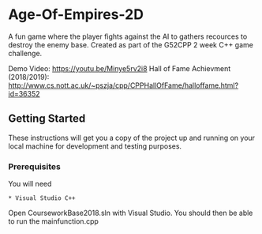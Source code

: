 # Age-Of-Empires-2D
A fun game where the player fights against the AI to gathers recources to destroy the enemy base.
Created as part of the G52CPP 2 week C++ game challenge.

Demo Video: https://youtu.be/Minye5rv2i8
Hall of Fame Achievment (2018/2019): http://www.cs.nott.ac.uk/~pszja/cpp/CPPHallOfFame/halloffame.html?id=36352

## Getting Started

These instructions will get you a copy of the project up and running on your local machine for development and testing purposes.

### Prerequisites

You will need
```
* Visual Studio C++
```

Open CourseworkBase2018.sln with Visual Studio. You should then be able to run the mainfunction.cpp
